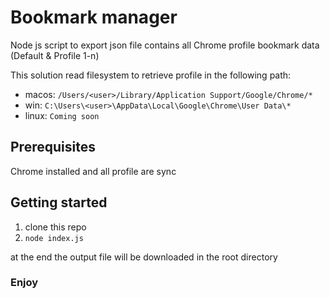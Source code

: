 # Bookmark manager

Node js script to export json file contains all Chrome profile bookmark data (Default & Profile 1-n)

This solution read filesystem to retrieve profile in the following path:

- macos: `/Users/<user>/Library/Application Support/Google/Chrome/*`
- win: `C:\Users\<user>\AppData\Local\Google\Chrome\User Data\*`
- linux: `Coming soon`

## Prerequisites

Chrome installed and all profile are sync

## Getting started

1. clone this repo
2. `node index.js`

at the end the output file will be downloaded in the root directory

### Enjoy
